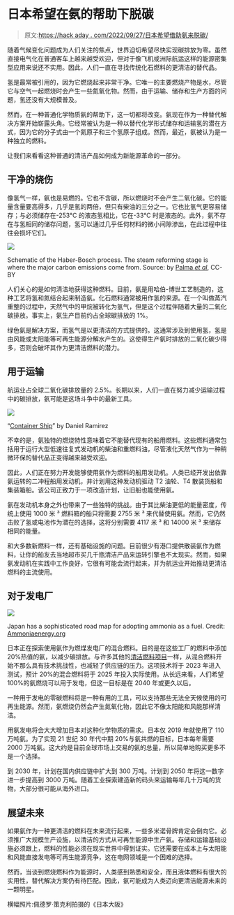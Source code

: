 # 日本希望在氨的帮助下脱碳

> 原文:[https://hack aday . com/2022/09/27/日本希望借助氨来脱碳/](https://hackaday.com/2022/09/27/japan-wants-to-decarbonize-with-the-help-of-ammonia/)

随着气候变化问题成为人们关注的焦点，世界迫切希望尽快实现碳排放为零。虽然直接电气化在普通客车上越来越受欢迎，但对于像飞机或洲际航运这样的能源密集型应用来说还不实用。因此，人们一直在寻找传统化石燃料的更清洁的替代品。

氢是最常被引用的，因为它燃烧起来非常干净。它唯一的主要燃烧产物是水，尽管它与空气一起燃烧时会产生一些氮氧化物。然而，由于运输、储存和生产方面的问题，氢还没有大规模普及。

然而，在一种普通化学物质氨的帮助下，这一切都将改变。氨现在作为一种替代解决方案开始崭露头角。它经常被认为是一种以替代化学形式储存和运输氢的潜在方式，因为它的分子式由一个氮原子和三个氢原子组成。然而，最近，氨被认为是一种独立的燃料。

让我们来看看这种普通的清洁产品如何成为新能源革命的一部分。

## 干净的烧伤

像氢气一样，氨也是易燃的。它也不含碳，所以燃烧时不会产生二氧化碳。它的能量含量要高得多，几乎是氢的两倍，但只有柴油的三分之一。它也比氢气更容易储存；与必须储存在-253°C 的液态氢相比，它在-33°C 时是液态的。此外，氨不存在与氢相同的储存问题，氢可以通过几乎任何材料的微小间隙渗出，在此过程中往往会损坏它们。

![](../Images/b409852db82f74987df4e32a017f45b7.png)

Schematic of the Haber-Bosch process. The steam reforming stage is where the major carbon emissions come from. Source: by [Palma *et al*](https://www.researchgate.net/publication/343655790_A_Review_about_the_Recent_Advances_in_Selected_NonThermal_Plasma_Assisted_Solid-Gas_Phase_Chemical_Processes), CC-BY

人们关心的是如何清洁地获得这种燃料。目前，氨是用哈伯-博世工艺制造的，这种工艺将氢和氮结合起来制造氨。化石燃料通常被用作氢的来源。在一个叫做蒸汽重整的过程中，天然气中的甲烷被转化为氢气，但是这个过程伴随着大量的二氧化碳排放。事实上，氨生产目前约占全球碳排放的 1%。

绿色氨是解决方案，而氢气是以更清洁的方式提供的。这通常涉及到使用氢，氢是由风能或太阳能等可再生能源分解水产生的。这使得生产氨时排放的二氧化碳少得多，否则会破坏其作为更清洁燃料的潜力。

## 用于运输

航运业占全球二氧化碳排放量的 2.5%。长期以来，人们一直在努力减少运输过程中的碳排放，氨可能是这场斗争中的最新工具。

[![](../Images/34cb086594a81229b4fabb9d85cfafec.png)](https://hackaday.com/wp-content/uploads/2022/09/container_ship_thumbnail.png)

“[Container Ship](https://www.flickr.com/photos/21442511@N08/2875308472)” by Daniel Ramirez

不幸的是，氨独特的燃烧特性意味着它不能替代现有的船用燃料。这些燃料通常包括用于运行大型低速往复式发动机的柴油和重燃料油，尽管液化天然气作为一种稍微环保的替代品正变得越来越受欢迎。

因此，人们正在努力开发能够使用氨作为燃料的船用发动机。人类已经开发出依靠氨运转的二冲程船用发动机，并计划用这种发动机驱动 T2 油轮、T4 散装货船和集装箱船。该公司正致力于一项改造计划，让旧船也能使用氨。

氨在发动机本身之外也带来了一些独特的挑战。由于其比柴油更低的能量密度，传统上使用 1000 米 ³ 燃料箱的船只将需要 2755 米 ³ 来代替使用氨。然而，它仍然击败了氢或电池作为潜在的选择，这将分别需要 4117 米 ³ 和 14000 米 ³ 来储存相同的能量。

和大多数新燃料一样，还有基础设施的问题。目前很少有港口提供散装氨作为燃料，让你的船友去当地超市买几千瓶清洁产品来运转引擎也不太现实。然而，如果氨发动机在实践中工作良好，它很有可能会流行起来，并为航运业开始推动更清洁燃料的主流使用。

## 对于发电厂

![](../Images/0c5f0e94c1237258c9c3777fb586c812.png)

Japan has a sophisticated road map for adopting ammonia as a fuel. Credit: [Ammoniaenergy.org](https://www.ammoniaenergy.org/articles/japans-road-map-for-fuel-ammonia/)

日本正在探索使用氨作为燃煤发电厂的混合燃料。目的是在这些工厂的燃料中添加 20%热值的氨，以减少碳排放。与许多其他的[清洁燃料项目](https://hackaday.com/2021/12/23/how-to-get-into-cars-e85-fuel/)一样，从混合燃料开始不那么具有技术挑战性，也减轻了供应链的压力。这项技术将于 2023 年进入测试，预计 20%的混合燃料将于 2025 年投入实际使用。从长远来看，人们希望 100%的氨燃烧可以用于发电，但这一目标是在 2040 年或更久以后。

一种用于发电的零碳燃料将是一种有用的工具，可以支持那些无法全天候使用的可再生能源。然而，氨燃烧仍然会产生氮氧化物，因此它不像太阳能和风能那样清洁。

用氨发电将会大大增加日本对这种化学物质的需求。日本仅 2019 年就使用了 110 万吨氨。为了实现 21 世纪 30 年代中期 20%与氨共燃的目标，日本每年需要 2000 万吨氨。这大约是目前全球市场上交易的氨的总量，所以简单地购买更多不是一个选择。

到 2030 年，计划在国内供应链中扩大到 300 万吨。计划到 2050 年将这一数字进一步提高到 3000 万吨。随着工业探索建造新的码头来运输每年几十万吨的货物，大部分很可能从海外进口。

## 展望未来

如果氨作为一种更清洁的燃料在未来流行起来，一些多米诺骨牌肯定会倒向它。必须推广大规模生产设施，以清洁的方式从可再生能源中生产氨。存储和运输基础设施必须跟上，燃料的性能必须在现实世界中得到证实。它还需要在成本上与太阳能和风能直接发电等可再生能源竞争，这在电网领域是一个困难的选择。

然而，当谈到燃烧燃料作为能源时，人类感到熟悉和安全，而且液体燃料有很大的实用性，替代解决方案仍有待匹配。因此，氨可能成为人类迈向更清洁能源未来的一颗明星。

横幅照片:佩德罗·策克利拍摄的《日本大阪》